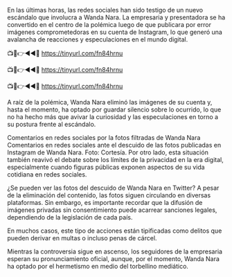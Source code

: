 En las últimas horas, las redes sociales han sido testigo de un nuevo escándalo que involucra a Wanda Nara. La empresaria y presentadora se ha convertido en el centro de la polémica luego de que publicara por error imágenes comprometedoras en su cuenta de Instagram, lo que generó una avalancha de reacciones y especulaciones en el mundo digital.

📺📱👉◄◄🔴  https://tinyurl.com/fn84hrnu

📺📱👉◄◄🔴  https://tinyurl.com/fn84hrnu

📺📱👉◄◄🔴  https://tinyurl.com/fn84hrnu



A raíz de la polémica, Wanda Nara eliminó las imágenes de su cuenta y, hasta el momento, ha optado por guardar silencio sobre lo ocurrido, lo que no ha hecho más que avivar la curiosidad y las especulaciones en torno a su postura frente al escándalo.

Comentarios en redes sociales por la fotos filtradas de Wanda Nara 
Comentarios en redes sociales ante el descuido de las fotos publicadas en Instagram de Wanda Nara. Foto: Cortesía.
Por otro lado, esta situación también reavivó el debate sobre los límites de la privacidad en la era digital, especialmente cuando figuras públicas exponen aspectos de su vida cotidiana en redes sociales.

¿Se pueden ver las fotos del descuido de Wanda Nara en Twitter?
A pesar de la eliminación del contenido, las fotos siguen circulando en diversas plataformas. Sin embargo, es importante recordar que la difusión de imágenes privadas sin consentimiento puede acarrear sanciones legales, dependiendo de la legislación de cada país.

En muchos casos, este tipo de acciones están tipificadas como delitos que pueden derivar en multas o incluso penas de cárcel.

Mientras la controversia sigue en ascenso, los seguidores de la empresaria esperan su pronunciamiento oficial, aunque, por el momento, Wanda Nara ha optado por el hermetismo en medio del torbellino mediático.
